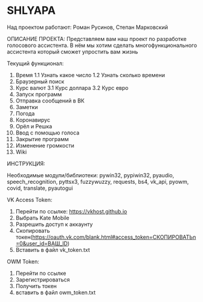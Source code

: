 # SHLYAPA
Над проектом работают: Роман Русинов, Степан Марковский

ОПИСАНИЕ ПРОЕКТА:
Представляем вам наш проект по разработке голосового ассистента. В нём мы хотим сделать многофункционального ассистента который сможет упростить вам жизнь


Текущий функционал:
 1. Время
   1.1 Узнать какое число
   1.2 Узнать сколько времени
 2. Браузерный поиск
 3. Курс валют
   3.1 Курс доллара
   3.2 Курс евро
 4. Запуск программ
 5. Отправка сообщений в ВК
 6. Заметки
 7. Погода
 8. Коронавирус
 9. Орёл и Решка
 10. Ввод с помощью голоса
 11. Закрытие программ
 12. Изменение громкости
 13. Wiki






ИНСТРУКЦИЯ:

Необходимые модули/библиотеки:
pywin32,
pypiwin32,
pyaudio,
speech_recognition,
pyttsx3,
fuzzywuzzy,
requests,
bs4,
vk_api,
pyowm,
covid,
translate,
pyautogui

VK Access Token:
1. Перейти по ссылке: https://vkhost.github.io
2. Выбрать Kate Mobile
3. Разрешить доступ к аккаунту
4. Скопировать токен(https://oauth.vk.com/blank.html#access_token=СКОПИРОВАТЬn=0&user_id=ВАШ_ID)
5. Вставить в файл vk_token.txt

OWM Token:
1. Перейти по ссылке
2. Зарегистрироваться
3. Получить токен
4. вставить в файл owm_token.txt
